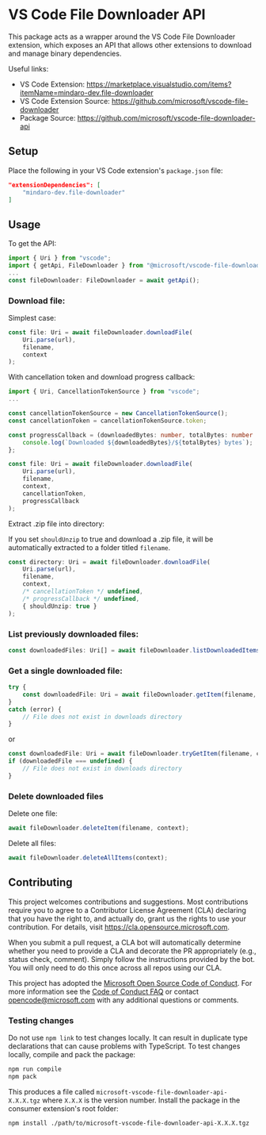 # VS Code File Downloader API

This package acts as a wrapper around the VS Code File Downloader extension, which exposes an API that allows other
extensions to download and manage binary dependencies.

Useful links:
- VS Code Extension: https://marketplace.visualstudio.com/items?itemName=mindaro-dev.file-downloader
- VS Code Extension Source: https://github.com/microsoft/vscode-file-downloader 
- Package Source: https://github.com/microsoft/vscode-file-downloader-api

## Setup

Place the following in your VS Code extension's `package.json` file:

```json
"extensionDependencies": [
    "mindaro-dev.file-downloader"
]
```

## Usage

To get the API:

```typescript
import { Uri } from "vscode";
import { getApi, FileDownloader } from "@microsoft/vscode-file-downloader-api";
...
const fileDownloader: FileDownloader = await getApi();
```

### Download file:

Simplest case:

```typescript
const file: Uri = await fileDownloader.downloadFile(
    Uri.parse(url),
    filename,
    context
);
```

With cancellation token and download progress callback:

```typescript
import { Uri, CancellationTokenSource } from "vscode";
...

const cancellationTokenSource = new CancellationTokenSource();
const cancellationToken = cancellationTokenSource.token;

const progressCallback = (downloadedBytes: number, totalBytes: number | undefined) => {
    console.log(`Downloaded ${downloadedBytes}/${totalBytes} bytes`);
};

const file: Uri = await fileDownloader.downloadFile(
    Uri.parse(url),
    filename,
    context,
    cancellationToken,
    progressCallback
);
```

Extract .zip file into directory:

If you set `shouldUnzip` to true and download a .zip file, it will be automatically extracted to a folder titled `filename`.

```typescript
const directory: Uri = await fileDownloader.downloadFile(
    Uri.parse(url),
    filename,
    context,
    /* cancellationToken */ undefined,
    /* progressCallback */ undefined,
    { shouldUnzip: true }
);
```

### List previously downloaded files:

```typescript
const downloadedFiles: Uri[] = await fileDownloader.listDownloadedItems(context);
```

### Get a single downloaded file:

```typescript
try {
    const downloadedFile: Uri = await fileDownloader.getItem(filename, context);
}
catch (error) {
    // File does not exist in downloads directory
}
```
or
```typescript
const downloadedFile: Uri = await fileDownloader.tryGetItem(filename, context);
if (downloadedFile === undefined) {
    // File does not exist in downloads directory
}
```

### Delete downloaded files

Delete one file:

```typescript
await fileDownloader.deleteItem(filename, context);
```

Delete all files:

```typescript
await fileDownloader.deleteAllItems(context);
```

## Contributing

This project welcomes contributions and suggestions.  Most contributions require you to agree to a
Contributor License Agreement (CLA) declaring that you have the right to, and actually do, grant us
the rights to use your contribution. For details, visit https://cla.opensource.microsoft.com.

When you submit a pull request, a CLA bot will automatically determine whether you need to provide
a CLA and decorate the PR appropriately (e.g., status check, comment). Simply follow the instructions
provided by the bot. You will only need to do this once across all repos using our CLA.

This project has adopted the [Microsoft Open Source Code of Conduct](https://opensource.microsoft.com/codeofconduct/).
For more information see the [Code of Conduct FAQ](https://opensource.microsoft.com/codeofconduct/faq/) or
contact [opencode@microsoft.com](mailto:opencode@microsoft.com) with any additional questions or comments.

### Testing changes

Do not use `npm link` to test changes locally. It can result in duplicate type declarations that can cause problems with
TypeScript. To test changes locally, compile and pack the package:

```bash
npm run compile
npm pack
```

This produces a file called `microsoft-vscode-file-downloader-api-X.X.X.tgz` where `X.X.X` is the version number. Install the package in the consumer extension's root folder:

```bash
npm install ./path/to/microsoft-vscode-file-downloader-api-X.X.X.tgz
```